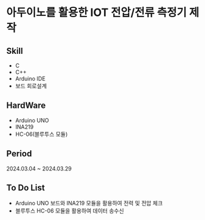 # 아두이노를 활용한 IOT 전압/전류 측정기 제작

## Skill
- C
- C++
- Arduino IDE
- 보드 회로설계

## HardWare
- Arduino UNO
- INA219
- HC-06(블루투스 모듈)

## Period
2024.03.04 ~ 2024.03.29

## To Do List
- Arduino UNO 보드와 INA219 모듈을 활용하여 전력 및 전압 체크
- 블루투스 HC-06 모듈을 활용하여 데이터 송수신
